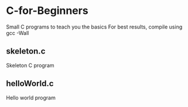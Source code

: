 # C-for-Beginners
Small C programs to teach you the basics
For best results, compile using gcc -Wall 
## skeleton.c
Skeleton C program
## helloWorld.c
Hello world program
